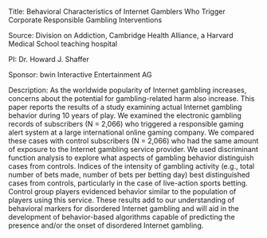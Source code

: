 Title: Behavioral Characteristics of Internet Gamblers Who Trigger Corporate Responsible Gambling Interventions

Source: Division on Addiction, Cambridge Health Alliance, a Harvard Medical School teaching hospital

PI: Dr. Howard J. Shaffer

Sponsor: bwin Interactive Entertainment AG

Description: As the worldwide popularity of Internet gambling increases, concerns about the potential for gambling-related harm also increase. This paper reports the results of a study examining actual Internet gambling behavior during 10 years of play. We examined the electronic gambling records of subscribers (N = 2,066) who triggered a responsible gaming alert system at a large international online gaming company. We compared these cases with control subscribers (N = 2,066) who had the same amount of exposure to the Internet gambling service provider. We used discriminant function analysis to explore what aspects of gambling behavior distinguish cases from controls. Indices of the intensity of gambling activity (e.g., total number of bets made, number of bets per betting day) best distinguished cases from controls, particularly in the case of live-action sports betting. Control group players evidenced behavior similar to the population of players using this service. These results add to our understanding of behavioral markers for disordered Internet gambling and will aid in the development of behavior-based algorithms capable of predicting the presence and/or the onset of disordered Internet gambling.
